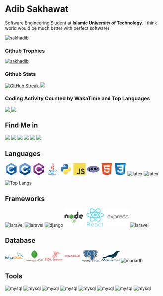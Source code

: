 <h1>Adib Sakhawat</h1>
<p>Software Engineering Student at <b>Islamic University of Technology</b>. I think world would be much better with perfect softwares</p>
<p>  <img src="https://komarev.com/ghpvc/?username=sakhadib&label=Profile%20views&color=0e75b6&style=flat" alt="sakhadib" /> 
</p>

<h3>Github Trophies</h3>
<p> 
  <a href="https://github.com/ryo-ma/github-profile-trophy">
    <img src="https://github-profile-trophy.vercel.app/?username=sakhadib&row=1&column=8&margin-w=15&margin-h=15&theme=apprentice&no-frame=true" alt="sakhadib" />
  </a>
</p>

<h3>Github Stats</h3>
<p>
<a href="https://sakhawatadib.com">
  <img src="https://github-readme-streak-stats.herokuapp.com?user=sakhadib&theme=dracula&hide_border=true&border_radius=5.6&card_width=500" alt="GitHub Streak" />
  <img src="https://github-readme-stats.vercel.app/api?username=sakhadib&show_icons=true&theme=dracula&hide_border=true&card_width=500" />
</a>
</p>


<h3>Coding Activity Counted by WakaTime and Top Languages</h3>
  <p>
    <a href="https://sakhawatadib.com">
      <img src="https://github-readme-stats.vercel.app/api/wakatime?username=sakhadib&layout=compact&theme=dracula&hide_border=true&border_radius=5.6" />
      <img src="https://github-readme-stats.vercel.app/api/top-langs/?username=sakhadib&theme=dracula&hide=jupyter%20notebook&hide_border=true&border_radius=5.6&langs_count=6&layout=compact&card_width=500" />
    </a>
  </p>





<h2 align="left">Find Me in</h2>
<p align="left">
<a href="https://linkedin.com/sakhadib"><img src="https://img.shields.io/badge/LinkedIn-0077B5?style=for-the-badge&logo=linkedin&logoColor=white" /></a>
<a href="https://codeforces.com/profile/sakhadib"><img src="https://img.shields.io/badge/Codeforces-445f9d?style=for-the-badge&logo=Codeforces&logoColor=white" /></a>
<a href="https://leetcode.com/sakhadib"><img src="https://img.shields.io/badge/-LeetCode-FFA116?style=for-the-badge&logo=LeetCode&logoColor=black" /></a>
<a href="https://facebook.com/adib.sakhawat"><img src="https://img.shields.io/badge/Facebook-1877F2?style=for-the-badge&logo=facebook&logoColor=white" /></a>
<a href="https://www.instagram.com/adib_sakhawat/"><img src="https://img.shields.io/badge/Instagram-E4405F?style=for-the-badge&logo=instagram&logoColor=white" /></a>
<a href="https://youtube.com/@sakhadib"><img src="https://img.shields.io/badge/YouTube-FF0000?style=for-the-badge&logo=youtube&logoColor=white" /></a>
</p>



<h2>Languages</h2>
<p align="left">
  <img src="https://raw.githubusercontent.com/devicons/devicon/master/icons/c/c-original.svg" alt="c" width="40" height="40"/>
  <img src="https://raw.githubusercontent.com/devicons/devicon/master/icons/cplusplus/cplusplus-original.svg" alt="cplusplus" width="40" height="40"/>
  <img src="https://raw.githubusercontent.com/devicons/devicon/master/icons/csharp/csharp-original.svg" alt="csharp" width="40" height="40"/>
  <img src="https://raw.githubusercontent.com/devicons/devicon/master/icons/java/java-original.svg" alt="java" width="40" height="40"/>
  <img src="https://raw.githubusercontent.com/devicons/devicon/master/icons/python/python-original.svg" alt="python" width="40" height="40"/>
  <img src="https://raw.githubusercontent.com/devicons/devicon/master/icons/javascript/javascript-original.svg" alt="javascript" width="40" height="40"/>
  <img src="https://raw.githubusercontent.com/devicons/devicon/master/icons/php/php-original.svg" alt="php" width="40" height="40"/>
  <img src="https://raw.githubusercontent.com/devicons/devicon/master/icons/html5/html5-original.svg" alt="php" width="40" height="40"/>
  <img src="https://raw.githubusercontent.com/devicons/devicon/master/icons/css3/css3-original.svg" alt="php" width="40" height="40"/>
  <img src="https://cdn.jsdelivr.net/gh/devicons/devicon@latest/icons/latex/latex-original.svg" alt='latex'  width="40" height="40" />
  <img src="https://cdn.jsdelivr.net/gh/devicons/devicon@latest/icons/markdown/markdown-original.svg" alt='latex'  width="40" height="40" />

  ![Top Langs](https://github-readme-stats.vercel.app/api/top-langs/?username=sakhadib&layout=donut-vertical&langs_count=20&card_width=325&custom_title=Languages)
</p>


<h2>Frameworks</h2>
<p align="left">
  <img src="https://upload.wikimedia.org/wikipedia/commons/9/9a/Laravel.svg" alt="laravel" width="70" height="60"/>
  <img src="https://user-images.githubusercontent.com/25181517/183898054-b3d693d4-dafb-4808-a509-bab54cf5de34.png" alt="laravel" width="60" height="60"/>
  <img src="https://cdn.worldvectorlogo.com/logos/django.svg" alt="django" width="70" height="60"/>
  <img src="https://raw.githubusercontent.com/devicons/devicon/master/icons/nodejs/nodejs-original-wordmark.svg" alt="nodejs" width="60" height="60"/>
  <img src="https://raw.githubusercontent.com/devicons/devicon/master/icons/react/react-original-wordmark.svg" alt="react" width="70" height="60"/>
  <img src="https://raw.githubusercontent.com/devicons/devicon/master/icons/express/express-original-wordmark.svg" alt="express" width="70" height="60"/>
    <img src="https://logos-world.net/wp-content/uploads/2022/01/NET-Framework-Logo-2010.png" alt="laravel" width="100" height="60"/>
</p>


<h2>Database</h2>
<p align="left">
  <img src="https://raw.githubusercontent.com/devicons/devicon/master/icons/mysql/mysql-original-wordmark.svg" alt="mysql" width="60" height="40"/>
  <img src="https://raw.githubusercontent.com/devicons/devicon/master/icons/mongodb/mongodb-original-wordmark.svg" alt="mongodb" width="60" height="40"/>
  <img src="https://raw.githubusercontent.com/devicons/devicon/master/icons/microsoftsqlserver/microsoftsqlserver-plain-wordmark.svg" alt="mssql" width="60" height="40"/>
  <img src="https://raw.githubusercontent.com/devicons/devicon/master/icons/oracle/oracle-original.svg" alt="oracle" width="50" height="40"/>
  <img src="https://raw.githubusercontent.com/devicons/devicon/master/icons/postgresql/postgresql-original-wordmark.svg" alt="postgresql" width="60" height="40"/>
  <img src="https://raw.githubusercontent.com/devicons/devicon/master/icons/mariadb/mariadb-original-wordmark.svg" alt="mariadb" width="60" height="40"/>
  <img src="https://upload.wikimedia.org/wikipedia/commons/e/e5/Neo4j-logo_color.png" alt="mariadb" width="110" height="40"/>
</p>


<h2>Tools</h2>
<p align="left">
  <img src="https://user-images.githubusercontent.com/25181517/192158957-b1256181-356c-46a3-beb9-487af08a6266.png" alt="mysql" width="60" height="60"/>
  <img src="https://download.blender.org/branding/community/blender_community_badge_white.png" alt="mysql" width="45" height="60"/>
  <img src="https://user-images.githubusercontent.com/25181517/189715289-df3ee512-6eca-463f-a0f4-c10d94a06b2f.png" alt="mysql" width="60" height="60"/>
  <img src="https://github.com/marwin1991/profile-technology-icons/assets/76662862/2481dc48-be6b-4ebb-9e8c-3b957efe69fa" alt="mysql" width="60" height="60"/>
  <img src="https://www.vectorlogo.zone/logos/adobe_illustrator/adobe_illustrator-icon.svg" alt="mysql" width="60" height="60"/>
  <img src="https://upload.wikimedia.org/wikipedia/commons/thumb/a/af/Adobe_Photoshop_CC_icon.svg/512px-Adobe_Photoshop_CC_icon.svg.png" alt="mysql" width="60" height="60"/>
  <img src="https://encrypted-tbn0.gstatic.com/images?q=tbn:ANd9GcR-9jGgd1gP8LkxM7sMQopRAIPZF3M-qvh2AA&s" alt="mysql" width="60" height="60"/>
  <img src="https://encrypted-tbn0.gstatic.com/images?q=tbn:ANd9GcSPtNAEyUrL0zgjGvrkqlo3zibAz_l530p8mg&s" alt="mysql" width="60" height="60"/>
</p>




